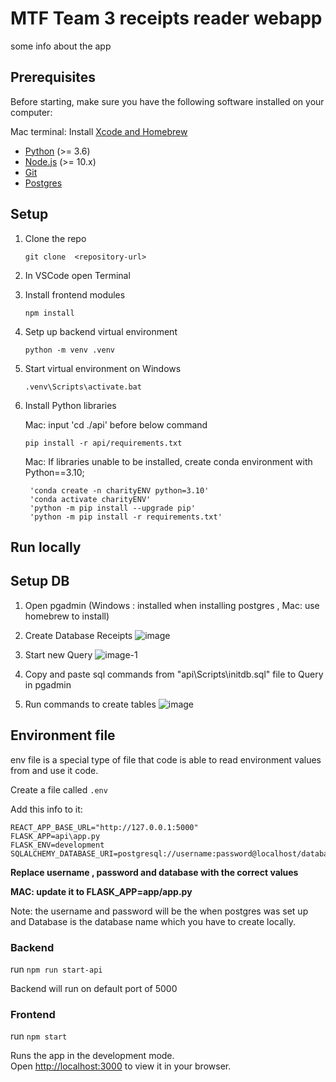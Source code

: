 # MTF Team 3 receipts reader webapp

some info about the app 

## Prerequisites

Before starting, make sure you have the following software installed on your computer:

Mac terminal: Install [Xcode and Homebrew](https://www.redswitches.com/blog/install-homebrew-on-mac/) 

- [Python](https://www.python.org/downloads/) (>= 3.6)
- [Node.js](https://nodejs.org/en/download/) (>= 10.x)
- [Git](https://git-scm.com/)
- [Postgres](https://www.postgresql.org/download/)

## Setup
1. Clone the repo

   `git clone  <repository-url>`
2. In VSCode open Terminal 

3. Install frontend modules 

   `npm install`

4. Setp up backend virtual environment 

   `python -m venv .venv`
5. Start virtual environment on Windows

    `.venv\Scripts\activate.bat`

5. Install Python libraries

   Mac: input 'cd ./api' before below command
   
    `pip install -r api/requirements.txt`

   Mac: If libraries unable to be installed, create conda environment with Python==3.10;

        'conda create -n charityENV python=3.10'
        'conda activate charityENV'
        'python -m pip install --upgrade pip'
        'python -m pip install -r requirements.txt'
 
## Run locally


## Setup DB
 1. Open pgadmin (Windows : installed when installing postgres , Mac: use homebrew to install)
 2. Create Database Receipts 
![image](https://github.com/Rehan-Oakland/MTF-Team3/assets/97108967/01adee5f-44d6-4d1c-aeee-2eed46106b4d)
3. Start new Query 
![image-1](https://github.com/Rehan-Oakland/MTF-Team3/assets/97108967/18271c26-b120-4f7b-9723-215a58352434)

4. Copy and paste sql commands from "api\Scripts\initdb.sql" file to Query in pgadmin


5. Run commands to create tables
![image](https://github.com/Rehan-Oakland/MTF-Team3/assets/97108967/52e10da1-7517-4ec9-9743-9346decd72f4)



## Environment file
env file is a special type of file that code is able to read environment values from and use it code.

Create a file called `.env`

Add this info to it:

```
REACT_APP_BASE_URL="http://127.0.0.1:5000"
FLASK_APP=api\app.py 
FLASK_ENV=development
SQLALCHEMY_DATABASE_URI=postgresql://username:password@localhost/database
```
**Replace username , password and database with the correct values**

**MAC: update it to FLASK_APP=app/app.py**

Note: the username and password will be the when postgres was set up and Database is the database name which you have to create locally. 


### Backend 
run `npm run start-api`

Backend will run on default port of 5000

### Frontend

run `npm start`

Runs the app in the development mode.\
Open [http://localhost:3000](http://localhost:3000) to view it in your browser.

